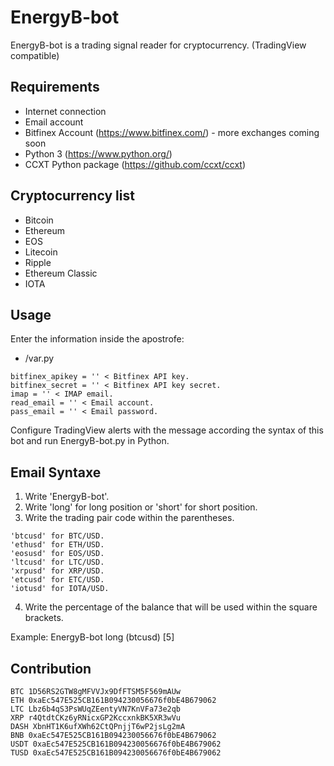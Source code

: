 # EnergyB-bot
EnergyB-bot is a trading signal reader for cryptocurrency. (TradingView compatible)

## Requirements

* Internet connection
* Email account
* Bitfinex Account (https://www.bitfinex.com/) - more exchanges coming soon
* Python 3 (https://www.python.org/)
* CCXT Python package (https://github.com/ccxt/ccxt)

## Cryptocurrency list

* Bitcoin
* Ethereum
* EOS
* Litecoin
* Ripple
* Ethereum Classic
* IOTA

## Usage

Enter the information inside the apostrofe:

* /var.py

```
bitfinex_apikey = '' < Bitfinex API key.
bitfinex_secret = '' < Bitfinex API key secret.
imap = '' < IMAP email.
read_email = '' < Email account.
pass_email = '' < Email password.
```

Configure TradingView alerts with the message according the syntax of this bot and run EnergyB-bot.py in Python.

## Email Syntaxe

1. Write 'EnergyB-bot'.
2. Write 'long' for long position or 'short' for short position.
3. Write the trading pair code within the parentheses.
```
'btcusd' for BTC/USD.
'ethusd' for ETH/USD.
'eosusd' for EOS/USD.
'ltcusd' for LTC/USD.
'xrpusd' for XRP/USD.
'etcusd' for ETC/USD.
'iotusd' for IOTA/USD.
```
4. Write the percentage of the balance that will be used within the square brackets.

Example: EnergyB-bot long (btcusd) [5]

## Contribution

```
BTC 1D56RS2GTW8gMFVVJx9DfFTSM5F569mAUw
ETH 0xaEc547E525CB161B094230056676f0bE4B679062
LTC Lbz6b4qS3PsWUqZEentyVN7KnVFa73e2qb
XRP r4QtdtCKz6yRNicxGP2KccxnkBK5XR3wVu
DASH XbnHT1K6ufXWh62CtQPnjjT6wP2jsLg2mA
BNB 0xaEc547E525CB161B094230056676f0bE4B679062
USDT 0xaEc547E525CB161B094230056676f0bE4B679062
TUSD 0xaEc547E525CB161B094230056676f0bE4B679062
```
